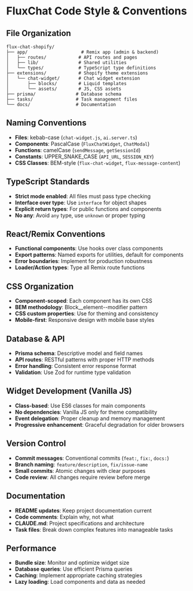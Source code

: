 # FluxChat Code Style & Conventions

## File Organization
```
flux-chat-shopify/
├── app/                    # Remix app (admin & backend)
│   ├── routes/            # API routes and pages
│   ├── lib/               # Shared utilities
│   └── types/             # TypeScript type definitions
├── extensions/            # Shopify theme extensions
│   └── chat-widget/       # Chat widget extension
│       ├── blocks/        # Liquid templates
│       └── assets/        # JS, CSS assets
├── prisma/               # Database schema
├── tasks/                # Task management files
└── docs/                 # Documentation
```

## Naming Conventions
- **Files**: kebab-case (`chat-widget.js`, `ai.server.ts`)
- **Components**: PascalCase (`FluxChatWidget`, `ChatModal`)
- **Functions**: camelCase (`sendMessage`, `getSessionId`)
- **Constants**: UPPER_SNAKE_CASE (`API_URL`, `SESSION_KEY`)
- **CSS Classes**: BEM-style (`flux-chat-widget`, `flux-message-content`)

## TypeScript Standards
- **Strict mode enabled**: All files must pass type checking
- **Interface over type**: Use `interface` for object shapes
- **Explicit return types**: For public functions and components
- **No any**: Avoid `any` type, use `unknown` or proper typing

## React/Remix Conventions
- **Functional components**: Use hooks over class components
- **Export patterns**: Named exports for utilities, default for components
- **Error boundaries**: Implement for production robustness
- **Loader/Action types**: Type all Remix route functions

## CSS Organization
- **Component-scoped**: Each component has its own CSS
- **BEM methodology**: Block__element--modifier pattern
- **CSS custom properties**: Use for theming and consistency
- **Mobile-first**: Responsive design with mobile base styles

## Database & API
- **Prisma schema**: Descriptive model and field names
- **API routes**: RESTful patterns with proper HTTP methods
- **Error handling**: Consistent error response format
- **Validation**: Use Zod for runtime type validation

## Widget Development (Vanilla JS)
- **Class-based**: Use ES6 classes for main components
- **No dependencies**: Vanilla JS only for theme compatibility
- **Event delegation**: Proper cleanup and memory management
- **Progressive enhancement**: Graceful degradation for older browsers

## Version Control
- **Commit messages**: Conventional commits (`feat:`, `fix:`, `docs:`)
- **Branch naming**: `feature/description`, `fix/issue-name`
- **Small commits**: Atomic changes with clear purposes
- **Code review**: All changes require review before merge

## Documentation
- **README updates**: Keep project documentation current
- **Code comments**: Explain why, not what
- **CLAUDE.md**: Project specifications and architecture
- **Task files**: Break down complex features into manageable tasks

## Performance
- **Bundle size**: Monitor and optimize widget size
- **Database queries**: Use efficient Prisma queries
- **Caching**: Implement appropriate caching strategies
- **Lazy loading**: Load components and data as needed